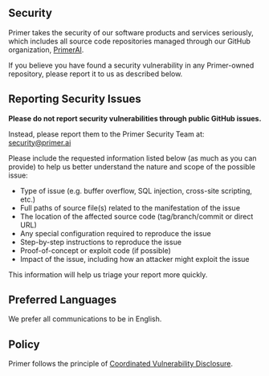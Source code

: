 <!-- BEGIN PRIMER EXTERNAL SECURITY.MD V1.0.0 BLOCK -->

## Security

Primer takes the security of our software products and services seriously, which includes all source code repositories managed through our GitHub organization, [PrimerAI](https://github.com/PrimerAI).

If you believe you have found a security vulnerability in any Primer-owned repository, please report it to us as described below.

## Reporting Security Issues

**Please do not report security vulnerabilities through public GitHub issues.**

Instead, please report them to the Primer Security Team at:
[security@primer.ai](mailto:security@primer.ai)


Please include the requested information listed below (as much as you can provide) to help us better understand the nature and scope of the possible issue:

  * Type of issue (e.g. buffer overflow, SQL injection, cross-site scripting, etc.)
  * Full paths of source file(s) related to the manifestation of the issue
  * The location of the affected source code (tag/branch/commit or direct URL)
  * Any special configuration required to reproduce the issue
  * Step-by-step instructions to reproduce the issue
  * Proof-of-concept or exploit code (if possible)
  * Impact of the issue, including how an attacker might exploit the issue

This information will help us triage your report more quickly.


## Preferred Languages

We prefer all communications to be in English.

## Policy

Primer follows the principle of [Coordinated Vulnerability Disclosure](https://resources.sei.cmu.edu/asset_files/SpecialReport/2017_003_001_503340.pdf).

<!-- END PRIMER EXTERNAL SECURITY.MD V1.0.0 BLOCK -->
